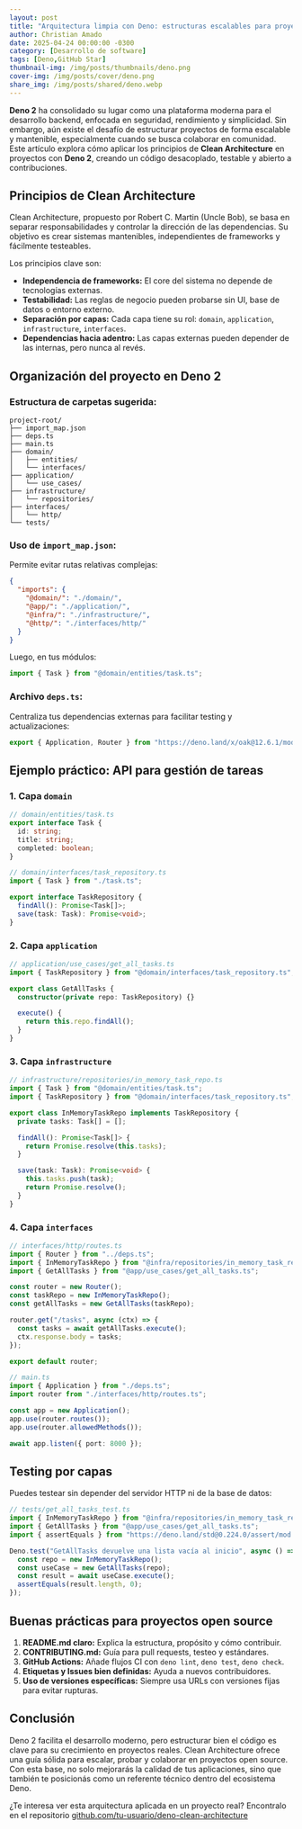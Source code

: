 ```yaml
---
layout: post
title: "Arquitectura limpia con Deno: estructuras escalables para proyectos open source"
author: Christian Amado
date: 2025-04-24 00:00:00 -0300
category: [Desarrollo de software]
tags: [Deno,GitHub Star]
thumbnail-img: /img/posts/thumbnails/deno.png
cover-img: /img/posts/cover/deno.png
share_img: /img/posts/shared/deno.webp
---
```


**Deno 2** ha consolidado su lugar como una plataforma moderna para el desarrollo backend, enfocada en seguridad, rendimiento y simplicidad. Sin embargo, aún existe el desafío de estructurar proyectos de forma escalable y mantenible, especialmente cuando se busca colaborar en comunidad. Este artículo explora cómo aplicar los principios de **Clean Architecture** en proyectos con **Deno 2**, creando un código desacoplado, testable y abierto a contribuciones.

<!--more-->

## Principios de Clean Architecture

Clean Architecture, propuesto por Robert C. Martin (Uncle Bob), se basa en separar responsabilidades y controlar la dirección de las dependencias. Su objetivo es crear sistemas mantenibles, independientes de frameworks y fácilmente testeables.

Los principios clave son:

- **Independencia de frameworks:** El core del sistema no depende de tecnologías externas.
- **Testabilidad:** Las reglas de negocio pueden probarse sin UI, base de datos o entorno externo.
- **Separación por capas:** Cada capa tiene su rol: `domain`, `application`, `infrastructure`, `interfaces`.
- **Dependencias hacia adentro:** Las capas externas pueden depender de las internas, pero nunca al revés.

## Organización del proyecto en Deno 2

### Estructura de carpetas sugerida:

```
project-root/
├── import_map.json
├── deps.ts
├── main.ts
├── domain/
│   ├── entities/
│   └── interfaces/
├── application/
│   └── use_cases/
├── infrastructure/
│   └── repositories/
├── interfaces/
│   └── http/
└── tests/
```

### Uso de `import_map.json`:

Permite evitar rutas relativas complejas:
```json
{
  "imports": {
    "@domain/": "./domain/",
    "@app/": "./application/",
    "@infra/": "./infrastructure/",
    "@http/": "./interfaces/http/"
  }
}
```

Luego, en tus módulos:
```ts
import { Task } from "@domain/entities/task.ts";
```

### Archivo `deps.ts`:
Centraliza tus dependencias externas para facilitar testing y actualizaciones:
```ts
export { Application, Router } from "https://deno.land/x/oak@12.6.1/mod.ts";
```

## Ejemplo práctico: API para gestión de tareas

### 1. Capa `domain`
```ts
// domain/entities/task.ts
export interface Task {
  id: string;
  title: string;
  completed: boolean;
}
```

```ts
// domain/interfaces/task_repository.ts
import { Task } from "./task.ts";

export interface TaskRepository {
  findAll(): Promise<Task[]>;
  save(task: Task): Promise<void>;
}
```

### 2. Capa `application`
```ts
// application/use_cases/get_all_tasks.ts
import { TaskRepository } from "@domain/interfaces/task_repository.ts";

export class GetAllTasks {
  constructor(private repo: TaskRepository) {}

  execute() {
    return this.repo.findAll();
  }
}
```

### 3. Capa `infrastructure`
```ts
// infrastructure/repositories/in_memory_task_repo.ts
import { Task } from "@domain/entities/task.ts";
import { TaskRepository } from "@domain/interfaces/task_repository.ts";

export class InMemoryTaskRepo implements TaskRepository {
  private tasks: Task[] = [];

  findAll(): Promise<Task[]> {
    return Promise.resolve(this.tasks);
  }

  save(task: Task): Promise<void> {
    this.tasks.push(task);
    return Promise.resolve();
  }
}
```

### 4. Capa `interfaces`
```ts
// interfaces/http/routes.ts
import { Router } from "../deps.ts";
import { InMemoryTaskRepo } from "@infra/repositories/in_memory_task_repo.ts";
import { GetAllTasks } from "@app/use_cases/get_all_tasks.ts";

const router = new Router();
const taskRepo = new InMemoryTaskRepo();
const getAllTasks = new GetAllTasks(taskRepo);

router.get("/tasks", async (ctx) => {
  const tasks = await getAllTasks.execute();
  ctx.response.body = tasks;
});

export default router;
```

```ts
// main.ts
import { Application } from "./deps.ts";
import router from "./interfaces/http/routes.ts";

const app = new Application();
app.use(router.routes());
app.use(router.allowedMethods());

await app.listen({ port: 8000 });
```

## Testing por capas

Puedes testear sin depender del servidor HTTP ni de la base de datos:

```ts
// tests/get_all_tasks_test.ts
import { InMemoryTaskRepo } from "@infra/repositories/in_memory_task_repo.ts";
import { GetAllTasks } from "@app/use_cases/get_all_tasks.ts";
import { assertEquals } from "https://deno.land/std@0.224.0/assert/mod.ts";

Deno.test("GetAllTasks devuelve una lista vacía al inicio", async () => {
  const repo = new InMemoryTaskRepo();
  const useCase = new GetAllTasks(repo);
  const result = await useCase.execute();
  assertEquals(result.length, 0);
});
```

## Buenas prácticas para proyectos open source

1. **README.md claro:** Explica la estructura, propósito y cómo contribuir.
2. **CONTRIBUTING.md:** Guía para pull requests, testeo y estándares.
3. **GitHub Actions:** Añade flujos CI con `deno lint`, `deno test`, `deno check`.
4. **Etiquetas y Issues bien definidas:** Ayuda a nuevos contribuidores.
5. **Uso de versiones específicas:** Siempre usa URLs con versiones fijas para evitar rupturas.

## Conclusión

Deno 2 facilita el desarrollo moderno, pero estructurar bien el código es clave para su crecimiento en proyectos reales. Clean Architecture ofrece una guía sólida para escalar, probar y colaborar en proyectos open source. Con esta base, no solo mejorarás la calidad de tus aplicaciones, sino que también te posicionás como un referente técnico dentro del ecosistema Deno.

¿Te interesa ver esta arquitectura aplicada en un proyecto real? Encontralo en el repositorio [github.com/tu-usuario/deno-clean-architecture](https://github.com/tu-usuario/deno-clean-architecture)